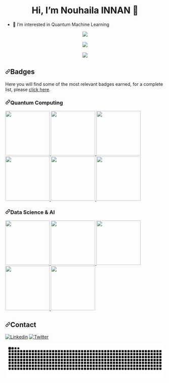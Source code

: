 <h1 align="center"> Hi, I’m Nouhaila INNAN 👋
 </h1>

- 👀 I’m interested in Quantum Machine Learning

<!-- ![Profile views](https://gpvc.arturio.dev/nouhailainnan)
 <!-- - 🌱 I’m currently learning ... -->
<!-- - 💞️ I’m looking to collaborate on ... -->
<!--- - 📫 How to reach me ... --->

<!---
Innanov/Innanov is a ✨ special ✨ repository because its `README.md` (this file) appears on your GitHub profile.
You can click the Preview link to take a look at your changes.

[![Innanov's GitHub stats](https://github-readme-stats.vercel.app/api?username=Innanov)](https://github.com/Innanov/github-readme-stats) --->
<!-- ![Innanov's GitHub stats](https://github-readme-stats.vercel.app/api?username=Innanov&show_icons=true) --->

<!--- [![](https://github-readme-stats.vercel.app/api?username=Innanov&hide=issues)](https://github.com/Innanov/github-readme-stats) --->
<p align="center">
  <img src="https://github-readme-stats.vercel.app/api?username=Innanov&show_icons=true&theme=radical">
</p>
<p align="center">
  <a href="https://github.com/Innanov/github-readme-stats">
    <img src="https://github-readme-stats.vercel.app/api/top-langs/?username=Innanov&layout=compact&theme=radical"/>
  </a>
  <br/>
</p>

<!-- [![GitHub Streak](https://github-readme-streak-stats.herokuapp.com/?user=Innanov&theme=dark)](https://github.com/DenverCoder1/github-readme-streak-stats) -->

<p align="center">
  <a href="https://github.com/DenverCoder1/github-readme-streak-stats">
    <img src="https://github-readme-streak-stats.herokuapp.com/?user=Innanov&theme=radical"/>
  </a>
  <br/>
</p>


<h2 dir="auto"><a id="user-content-badges" class="anchor" aria-hidden="true" href="#badges"><svg class="octicon octicon-link" viewBox="0 0 16 16" version="1.1" width="16" height="16" aria-hidden="true"><path fill-rule="evenodd" d="M7.775 3.275a.75.75 0 001.06 1.06l1.25-1.25a2 2 0 112.83 2.83l-2.5 2.5a2 2 0 01-2.83 0 .75.75 0 00-1.06 1.06 3.5 3.5 0 004.95 0l2.5-2.5a3.5 3.5 0 00-4.95-4.95l-1.25 1.25zm-4.69 9.64a2 2 0 010-2.83l2.5-2.5a2 2 0 012.83 0 .75.75 0 001.06-1.06 3.5 3.5 0 00-4.95 0l-2.5 2.5a3.5 3.5 0 004.95 4.95l1.25-1.25a.75.75 0 00-1.06-1.06l-1.25 1.25a2 2 0 01-2.83 0z"></path></svg></a>Badges</h2>

<p dir="auto">Here you will find some of the most relevant badges earned, for a complete list, please <a href="https://www.credly.com/users/nouhaila-innan/badges" rel="nofollow">click here</a>.</p>


<h3 dir="auto"><a id="user-content-project-management" class="anchor" aria-hidden="true" href="#project-management"><svg class="octicon octicon-link" viewBox="0 0 16 16" version="1.1" width="16" height="16" aria-hidden="true"><path fill-rule="evenodd" d="M7.775 3.275a.75.75 0 001.06 1.06l1.25-1.25a2 2 0 112.83 2.83l-2.5 2.5a2 2 0 01-2.83 0 .75.75 0 00-1.06 1.06 3.5 3.5 0 004.95 0l2.5-2.5a3.5 3.5 0 00-4.95-4.95l-1.25 1.25zm-4.69 9.64a2 2 0 010-2.83l2.5-2.5a2 2 0 012.83 0 .75.75 0 001.06-1.06 3.5 3.5 0 00-4.95 0l-2.5 2.5a3.5 3.5 0 004.95 4.95l1.25-1.25a.75.75 0 00-1.06-1.06l-1.25 1.25a2 2 0 01-2.83 0z"></path></svg></a>Quantum Computing</h3>

<a href="https://www.credly.com/badges/5bb73fc0-a001-445c-97c1-85b73ac8d9b9" rel="nofollow">
    <img src="https://user-images.githubusercontent.com/64653897/201473060-4987468d-43c6-44fe-8457-10c029cc1416.png" width="140" height="140" style="max-width: 100%;">
</a>

<a href="https://www.credly.com/badges/fda5059b-fdc7-4041-9da9-bb59b7e9df8b" rel="nofollow">
    <img src="https://user-images.githubusercontent.com/64653897/201473098-b5ab7dfb-f358-4629-ad05-fac95f007bb5.png" width="140" height="140" style="max-width: 100%;">
</a>

<a href="https://www.credly.com/badges/a1e7fb0c-ed0a-4a5f-9457-0b7ee3aa73ec" rel="nofollow">
    <img src="https://user-images.githubusercontent.com/64653897/201473126-0598318a-56ca-4180-8776-7104a511330c.png" width="140" height="140" style="max-width: 100%;">
</a>

<a href="https://www.credly.com/badges/a0665d25-fdf7-44c8-83d1-e624617ee61b" rel="nofollow">
    <img src="https://user-images.githubusercontent.com/64653897/201473148-6c305a21-107d-4b28-b2b8-48dc6a0a23dd.png" width="140" height="140" style="max-width: 100%;">
</a>

<a href="https://www.credly.com/badges/5f706bb0-5d79-499e-a582-7d6453b13bd0" rel="nofollow">
    <img src="https://user-images.githubusercontent.com/64653897/201473189-b0279ad2-41ac-4eb0-b56e-eee0c8923eb7.png" width="140" height="140" style="max-width: 100%;">
</a>

<a href="https://www.credly.com/badges/921d952f-70d3-481a-afb3-8a2f88d168e7" rel="nofollow">
    <img src="https://user-images.githubusercontent.com/64653897/201473199-a377cdaa-1f1b-4bd2-9a78-935c012ef5dd.png" width="140" height="140" style="max-width: 100%;">
</a>



<h3 dir="auto"><a id="user-content-Data-Science" class="anchor" aria-hidden="true" href="#Data-Science"><svg class="octicon octicon-link" viewBox="0 0 16 16" version="1.1" width="16" height="16" aria-hidden="true"><path fill-rule="evenodd" d="M7.775 3.275a.75.75 0 001.06 1.06l1.25-1.25a2 2 0 112.83 2.83l-2.5 2.5a2 2 0 01-2.83 0 .75.75 0 00-1.06 1.06 3.5 3.5 0 004.95 0l2.5-2.5a3.5 3.5 0 00-4.95-4.95l-1.25 1.25zm-4.69 9.64a2 2 0 010-2.83l2.5-2.5a2 2 0 012.83 0 .75.75 0 001.06-1.06 3.5 3.5 0 00-4.95 0l-2.5 2.5a3.5 3.5 0 004.95 4.95l1.25-1.25a.75.75 0 00-1.06-1.06l-1.25 1.25a2 2 0 01-2.83 0z"></path></svg></a>Data Science & AI</h3>

<a href="https://www.credly.com/badges/2f0e447d-4ef3-4718-b8a6-fad6d3efce32" rel="nofollow">
    <img src="https://user-images.githubusercontent.com/64653897/201473266-1488c3c4-edfa-4774-9725-d6d1769d2ce7.png" width="140" height="140" style="max-width: 100%;">
</a>

<a href="https://www.credly.com/badges/42569484-2193-420e-bebe-2e1137124adc" rel="nofollow">
    <img src="https://user-images.githubusercontent.com/64653897/201473283-3b1b16a2-1134-41c7-9a62-d3e02c3cda81.png" width="140" height="140" style="max-width: 100%;">
</a>

<a href="https://www.credly.com/badges/7a61d9db-633a-4834-8792-9d51bf9ca0f9" rel="nofollow">
    <img src="https://user-images.githubusercontent.com/64653897/201473313-8b38ce1e-8d64-4561-81b2-46a06ca591c6.png" width="140" height="140" style="max-width: 100%;">
</a>

<a href="https://www.credly.com/badges/32088536-77b9-4687-89d7-57056a71f135" rel="nofollow">
    <img src="https://user-images.githubusercontent.com/64653897/201473324-3e075931-2391-46bf-bd66-4099c49cb30f.png" width="140" height="140" style="max-width: 100%;">
</a>

<a href="https://www.credly.com/badges/cc6849a7-d53b-4866-8289-c4cad92c9126" rel="nofollow">
    <img src="https://user-images.githubusercontent.com/64653897/201473348-0cae65e3-0021-4130-aa98-83a2fc007d95.png" width="140" height="140" style="max-width: 100%;">
</a>


<!-- ![Innanov's GitHub stats](https://github-readme-stats.vercel.app/api?username=Innanov&show_icons=true&theme=radical) -->


<!-- [![Top Langs](https://github-readme-stats.vercel.app/api/top-langs/?username=Innanov)](https://github.com/Innanov/github-readme-stats) -->


<!-- [<img src='https://cdn.jsdelivr.net/npm/simple-icons@3.0.1/icons/facebook.svg' alt='facebook' height='40'>](https://www.facebook.com/https://www.facebook.com/Nouhaila.Innanov/)  [<img src='https://cdn.jsdelivr.net/npm/simple-icons@3.0.1/icons/twitter.svg' alt='twitter' height='40'>](https://twitter.com/https://twitter.com/InnanNouhaila)  [<img src='https://cdn.jsdelivr.net/npm/simple-icons@3.0.1/icons/youtube.svg' alt='YouTube' height='40'>](https://www.youtube.com/channel/https://www.youtube.com/channel/UCvF_qmgPW2-HJUF_X7yQsQQ) 
[![Twitter](https://icones8.fr/icon/13930/linkedin.png)](https://twitter.com/innannouhaila)

[![Linkedin](![image](https://user-images.githubusercontent.com/64653897/125191404-2ca62a80-e23a-11eb-8918-531ece666f89.png))](https://www.linkedin.com/in/nouhailainnan/)
[![Twitter](https://img.shields.io/badge/Twitter-1DA1F2?style=for-the-badge&logo=twitter&logoColor=white)](https://twitter.com/innannouhaila) -->
<h2 dir="auto"><a id="user-content-badges" class="anchor" aria-hidden="true" href="#badges"><svg class="octicon octicon-link" viewBox="0 0 16 16" version="1.1" width="16" height="16" aria-hidden="true"><path fill-rule="evenodd" d="M7.775 3.275a.75.75 0 001.06 1.06l1.25-1.25a2 2 0 112.83 2.83l-2.5 2.5a2 2 0 01-2.83 0 .75.75 0 00-1.06 1.06 3.5 3.5 0 004.95 0l2.5-2.5a3.5 3.5 0 00-4.95-4.95l-1.25 1.25zm-4.69 9.64a2 2 0 010-2.83l2.5-2.5a2 2 0 012.83 0 .75.75 0 001.06-1.06 3.5 3.5 0 00-4.95 0l-2.5 2.5a3.5 3.5 0 004.95 4.95l1.25-1.25a.75.75 0 00-1.06-1.06l-1.25 1.25a2 2 0 01-2.83 0z"></path></svg></a>Contact</h2>

[![Linkedin](https://img.shields.io/badge/LinkedIn-0077B5?style=for-the-badge&logo=linkedin&logoColor=white)](https://www.linkedin.com/in/nouhailainnan/)
[![Twitter](https://img.shields.io/badge/Twitter-1DA1F2?style=for-the-badge&logo=twitter&logoColor=white)](https://twitter.com/NouhailaInnan)

<p align="center">
  <img src="https://github.com/Innanov/Innanov/blob/main/github-user-contribution.svg" alt="snake"></center>
</p>
